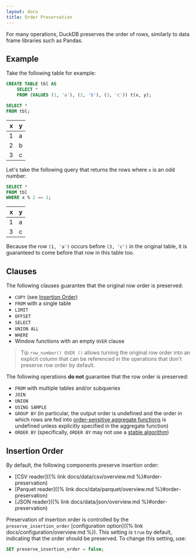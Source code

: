 ```yaml
---
layout: docu
title: Order Preservation
---
```


For many operations, DuckDB preserves the order of rows, similarly to data frame libraries such as Pandas.

## Example

Take the following table for example:

```sql
CREATE TABLE tbl AS
    SELECT *
    FROM (VALUES (1, 'a'), (2, 'b'), (3, 'c')) t(x, y);

SELECT *
FROM tbl;
```

| x | y |
|--:|---|
| 1 | a |
| 2 | b |
| 3 | c |

Let's take the following query that returns the rows where `x` is an odd number:

```sql
SELECT *
FROM tbl
WHERE x % 2 == 1;
```

| x | y |
|--:|---|
| 1 | a |
| 3 | c |

Because the row `(1, 'a')` occurs before `(3, 'c')` in the original table, it is guaranteed to come before that row in this table too.

## Clauses

The following clauses guarantee that the original row order is preserved:

* `COPY` (see [Insertion Order](#insertion-order))
* `FROM` with a single table
* `LIMIT`
* `OFFSET`
* `SELECT`
* `UNION ALL`
* `WHERE`
* Window functions with an empty `OVER` clause

> Tip `row_number() OVER ()` allows turning the original row order into an explicit column that can be referenced in the operations that don't preserve row order by default.

The following operations **do not** guarantee that the row order is preserved:

* `FROM` with multiple tables and/or subqueries
* `JOIN`
* `UNION`
* `USING SAMPLE`
* `GROUP BY` (in particular, the output order is undefined and the order in which rows are fed into [order-sensitive aggregate functions](https://duckdb.org/docs/sql/functions/aggregates.html#order-by-clause-in-aggregate-functions) is undefined unless explicitly specified in the aggregate function)
* `ORDER BY` (specifically, `ORDER BY` may not use a [stable algorithm](https://en.m.wikipedia.org/wiki/Stable_algorithm))

## Insertion Order

By default, the following components preserve insertion order:

* [CSV reader]({% link docs/data/csv/overview.md %}#order-preservation)
* [Parquet reader]({% link docs/data/parquet/overview.md %}#order-preservation)
* [JSON reader]({% link docs/data/json/overview.md %}#order-preservation)

Preservation of insertion order is controlled by the `preserve_insertion_order` [configuration option]({% link docs/configuration/overview.md %}).
This setting is `true` by default, indicating that the order should be preserved.
To change this setting, use:

```sql
SET preserve_insertion_order = false;
```
